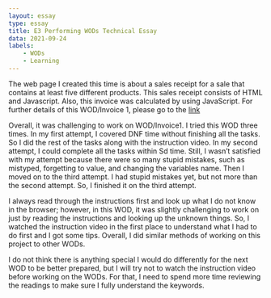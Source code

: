 ```yaml
---
layout: essay
type: essay
title: E3 Performing WODs Technical Essay
data: 2021-09-24
labels:
    - WODs
    - Learning
---
```



The web page I created this time is about a sales receipt for a sale that contains at least five different products. This sales receipt consists of HTML and Javascript.  Also, this invoice was calculated by using JavaScript.  For further details of this WOD/Invoice 1, please go to the [link](https://dport96.github.io/ITM352/morea/060.expressions-operators/experience-invoice1.html)

Overall, it was challenging to work on WOD/Invoice1.  I tried this WOD three times.  In my first attempt, I covered DNF time without finishing all the tasks.  So I did the rest of the tasks along with the instruction video.  In my second attempt, I could complete all the tasks within Sd time. Still, I wasn’t satisfied with my attempt because there were so many stupid mistakes, such as mistyped, forgetting to value, and changing the variables name.  Then I moved on to the third attempt. I had stupid mistakes yet, but not more than the second attempt.  So, I finished it on the third attempt.   

I always read through the instructions first and look up what I do not know in the browser; however, in this WOD, it was slightly challenging to work on just by reading the instructions and looking up the unknown things.  So, I watched the instruction video in the first place to understand what I had to do first and I got some tips.  Overall, I did similar methods of working on this project to other WODs.  

I do not think there is anything special I would do differently for the next WOD to be better prepared, but I will try not to watch the instruction video before working on the WODs.  For that, I need to spend more time reviewing the readings to make sure I fully understand the keywords.  



